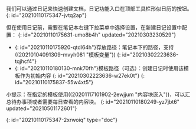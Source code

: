 我们可以通过日记来快速创建文档，日记功能入口在顶部工具栏形似日历的按钮。
{: id="20210110175347-jvtq2ap"}

但在使用日记前，需要在笔记本右键下拉菜单中选择设置，在新建日记设置中配置：
{: id="20210110175631-umo8b4h" updated="20210303230529"}

* {: id="20210110175920-qtdl64h"}存放路径：笔记本下的路径，支持((20210104091309-mvyh081 "模板变量"))
  {: id="20210302223636-tqjhcf4"}
* {: id="20210110180130-mnk70fh"}模板路径（可选）：创建日记时使用该模板作为初始内容
  {: id="20210302223636-w27ek0t"}
{: id="20210110175837-55w4xt5"}

小提示：在指定的模板使用((20201117101902-2ewjjum "内容块嵌入"))，可以汇总待办事项或者需要每日查看的内容块。
{: id="20210110180249-yz7jbt6" updated="20210501172601"}


{: id="20210110175347-2xrwoiq" type="doc"}
